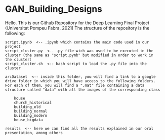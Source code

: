 # GAN_Building_Designs
Hello. This is our Github Repository for the Deep Learning Final Project (Universitat Pompeu Fabra, 2021)
The structure of the repository is the following:

    script.ipynb  <-- .ipynb which contains the main code used in our project
    script_cluster.py  <-- .py file wich was used to be executed in the cluster (the same as "script.pynb" but modified in order to work in the cluster)
    script_cluster.sh  <-- bash script to load the .py file into the cluster
    
    arcDataset  <-- inside this folder, you will find a link to a google drive folder in which you will have access to the following folders. For each of them, you will find a ".mat" file containing a data structure called "data" with all the images of the corresponding class

        house
        church_historical
        building_old
        building_normal
        building_modern
        house_bigdata

    results  <-- here we can find all the results explained in our oral presentation, among others
